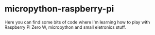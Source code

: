 # micropython-raspberry-pi

Here you can find some bits of code where I'm learning how to play with Raspberry PI Zero W, micropython and small eletronics stuff.
